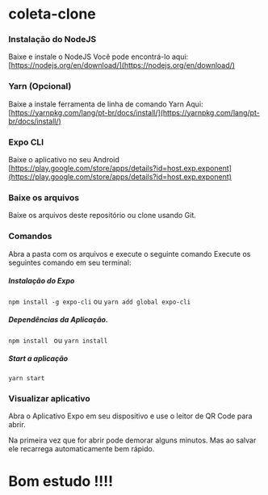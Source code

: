 # coleta-clone


### Instalação do NodeJS
Baixe e instale o NodeJS 
Você pode encontrá-lo aqui: [https://nodejs.org/en/download/](https://nodejs.org/en/download/)

### Yarn (Opcional)
Baixe a instale ferramenta de linha de comando Yarn
Aqui: [https://yarnpkg.com/lang/pt-br/docs/install/](https://yarnpkg.com/lang/pt-br/docs/install/)

### Expo CLI
Baixe o aplicativo no seu Android
[https://play.google.com/store/apps/details?id=host.exp.exponent](https://play.google.com/store/apps/details?id=host.exp.exponent)

### Baixe os arquivos
Baixe os arquivos deste repositório ou clone usando Git.


### Comandos
Abra a pasta com os arquivos e execute o seguinte comando
Execute os seguintes comando em seu terminal:

##### Instalação do Expo

`npm install -g expo-cli`
ou
`yarn add global expo-cli`

##### Dependências da Aplicação.
`npm install `
	ou 
`yarn install`

##### Start a aplicação
`yarn start`


### Visualizar aplicativo
Abra o Aplicativo Expo em seu dispositivo e use o leitor de QR Code para abrir.

Na primeira vez que for abrir pode demorar alguns minutos.
Mas ao salvar ele recarrega automaticamente bem rápido.


# Bom estudo !!!!
